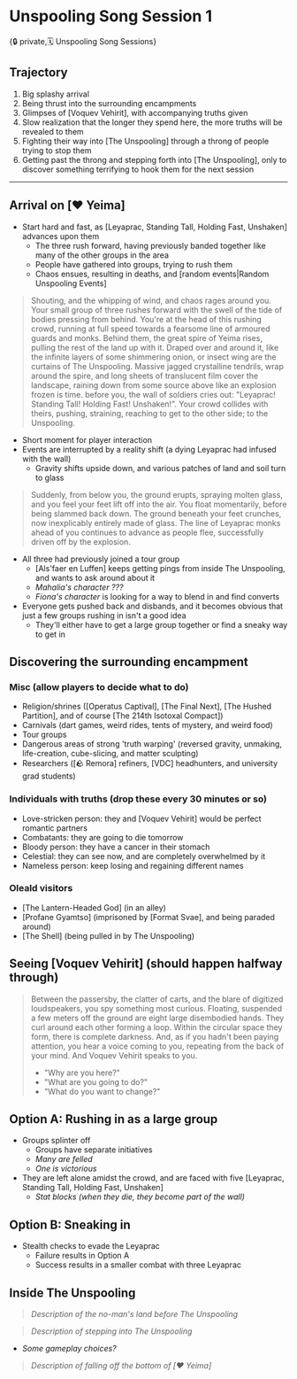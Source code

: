 # Unspooling Song Session 1

{🔒 private,🗓️ Unspooling Song Sessions}

## Trajectory
1. Big splashy arrival
2. Being thrust into the surrounding encampments
3. Glimpses of [Voquev Vehirit], with accompanying truths given
4. Slow realization that the longer they spend here, the more truths will be revealed to them
5. Fighting their way into [The Unspooling] through a throng of people trying to stop them
6. Getting past the throng and stepping forth into [The Unspooling], only to discover something terrifying to hook them for the next session

---

## Arrival on [❤️ Yeima]
- Start hard and fast, as [Leyaprac, Standing Tall, Holding Fast, Unshaken] advances upon them
   - The three rush forward, having previously banded together like many of the other groups in the area
   - People have gathered into groups, trying to rush them
   - Chaos ensues, resulting in deaths, and [random events|Random Unspooling Events]

> Shouting, and the whipping of wind, and chaos rages around you. Your small group of three rushes forward with the swell of the tide of bodies pressing from behind. You're at the head of this rushing crowd, running at full speed towards a fearsome line of armoured guards and monks. Behind them, the great spire of Yeima rises, pulling the rest of the land up with it. Draped over and around it, like the infinite layers of some shimmering onion, or insect wing are the curtains of The Unspooling. Massive jagged crystalline tendrils, wrap around the spire, and long sheets of translucent film cover the landscape, raining down from some source above like an explosion frozen is time. before you, the wall of soldiers cries out: "Leyaprac! Standing Tall! Holding Fast! Unshaken!". Your crowd collides with theirs, pushing, straining, reaching to get to the other side; to the Unspooling.

- Short moment for player interaction
- Events are interrupted by a reality shift (a dying Leyaprac had infused with the wall)
    - Gravity shifts upside down, and various patches of land and soil turn to glass

> Suddenly, from below you, the ground erupts, spraying molten glass, and you feel your feet lift off into the air. You float momentarily, before being slammed back down. The ground beneath your feet crunches, now inexplicably entirely made of glass. The line of Leyaprac monks ahead of you continues to advance as people flee, successfully driven off by the explosion.

- All three had previously joined a tour group
   - [Als'faer en Luffen] keeps getting pings from inside The Unspooling, and wants to ask around about it
   - *Mahalia's character ???*
   - *Fiona's character* is looking for a way to blend in and find converts
- Everyone gets pushed back and disbands, and it becomes obvious that just a few groups rushing in isn't a good idea
   - They'll either have to get a large group together or find a sneaky way to get in

## Discovering the surrounding encampment

### Misc (allow players to decide what to do)
- Religion/shrines ([Operatus Captival], [The Final Next], [The Hushed Partition], and of course [The 214th Isotoxal Compact])
- Carnivals (dart games, weird rides, tents of mystery, and weird food)
- Tour groups
- Dangerous areas of strong 'truth warping' (reversed gravity, unmaking, life-creation, cube-slicing, and matter sculpting)
- Researchers ([🪨 Remora] refiners, [VDC] headhunters, and university grad students)

### Individuals with truths (drop these every 30 minutes or so)
- Love-stricken person: they and [Voquev Vehirit] would be perfect romantic partners
- Combatants: they are going to die tomorrow
- Bloody person: they have a cancer in their stomach
- Celestial: they can see now, and are completely overwhelmed by it
- Nameless person: keep losing and regaining different names

### Oleald visitors
- [The Lantern-Headed God] (in an alley)
- [Profane Gyamtso] (imprisoned by [Format Svae], and being paraded around)
- [The Shell] (being pulled in by The Unspooling)

## Seeing [Voquev Vehirit] (should happen halfway through)
> Between the passersby, the clatter of carts, and the blare of digitized loudspeakers, you spy something most curious. Floating, suspended a few meters off the ground are eight large disembodied hands. They curl around each other forming a loop. Within the circular space they form, there is complete darkness. And, as if you hadn't been paying attention, you hear a voice coming to you, repeating from the back of your mind. And Voquev Vehirit speaks to you.
> 
> - "Why are you here?"
> - "What are you going to do?"
> - "What do you want to change?"

## Option A: Rushing in as a large group
- Groups splinter off
   - Groups have separate initiatives
   - *Many are felled*
   - *One is victorious*
- They are left alone amidst the crowd, and are faced with five [Leyaprac, Standing Tall, Holding Fast, Unshaken]
   - *Stat blocks (when they die, they become part of the wall)*

## Option B: Sneaking in
- Stealth checks to evade the Leyaprac
   - Failure results in Option A
   - Success results in a smaller combat with three Leyaprac

## Inside The Unspooling
> *Description of the no-man's land before The Unspooling*

> *Description of stepping into The Unspooling*

- *Some gameplay choices?*

> *Description of falling off the bottom of [❤️ Yeima]*